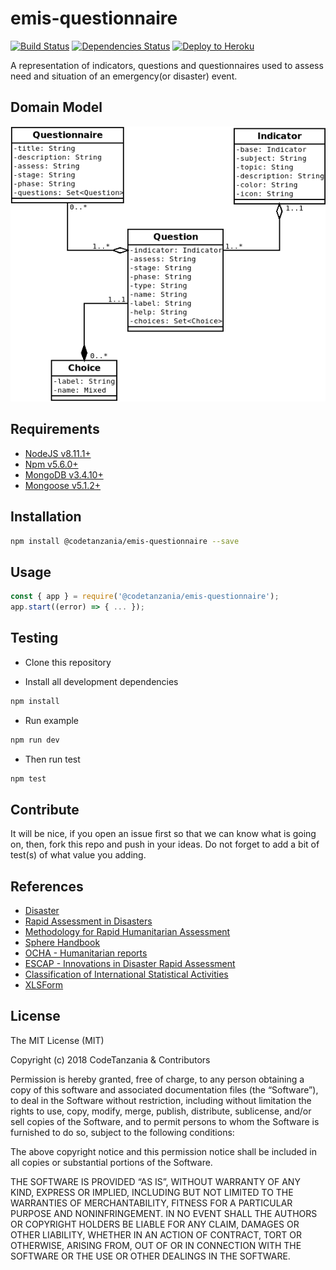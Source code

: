 # emis-questionnaire

[![Build Status](https://travis-ci.org/CodeTanzania/emis-questionnaire.svg?branch=develop)](https://travis-ci.org/CodeTanzania/emis-questionnaire)
[![Dependencies Status](https://david-dm.org/CodeTanzania/emis-questionnaire/status.svg?style=flat-square)](https://david-dm.org/CodeTanzania/emis-questionnaire)
[![Deploy to Heroku](https://www.herokucdn.com/deploy/button.png)](https://heroku.com/deploy?template=https://github.com/CodeTanzania/emis-questionnaire/tree/develop)

A representation of indicators, questions and questionnaires used to assess need and situation of an emergency(or disaster) event. 

## Domain Model

![EMIS Questionnaire Domain Model](https://raw.githubusercontent.com/CodeTanzania/emis-questionnaire/develop/specifications/questionnaire.model.png)

## Requirements

- [NodeJS v8.11.1+](https://nodejs.org)
- [Npm v5.6.0+](https://www.npmjs.com/)
- [MongoDB v3.4.10+](https://www.mongodb.com/)
- [Mongoose v5.1.2+](https://github.com/Automattic/mongoose)

## Installation

```sh
npm install @codetanzania/emis-questionnaire --save
```

## Usage

```js
const { app } = require('@codetanzania/emis-questionnaire');
app.start((error) => { ... });
```

## Testing

- Clone this repository

- Install all development dependencies

```sh
npm install
```

- Run example

```sh
npm run dev
```

- Then run test

```sh
npm test
```

## Contribute

It will be nice, if you open an issue first so that we can know what is going on, then, fork this repo and push in your ideas. Do not forget to add a bit of test(s) of what value you adding.


## References
- [Disaster](https://en.wikipedia.org/wiki/Disaster)
- [Rapid Assessment in Disasters](https://www.med.or.jp/english/journal/pdf/2013_01/019_024.pdf)
- [Methodology for Rapid Humanitarian Assessment](https://www.humanitarianresponse.info/sites/www.humanitarianresponse.info/files/documents/files/Rapid_Assessment_Methodology_ENG.pdf)
- [Sphere Handbook](https://www.spherestandards.org/handbook/)
- [OCHA - Humanitarian reports](https://www.unocha.org/es/media-centre/humanitarian-reports)
- [ESCAP - Innovations in Disaster Rapid Assessment](https://www.unescap.org/sites/default/files/publications/High%20res_Rapid%20Assessment_ESCAP%20IDD_1.pdf)
- [Classification of International Statistical Activities](https://unstats.un.org/unsd/iiss/Classification-of-International-Statistical-Activities.ashx)
- [XLSForm](http://xlsform.org/en/)


## License

The MIT License (MIT)

Copyright (c) 2018 CodeTanzania & Contributors

Permission is hereby granted, free of charge, to any person obtaining a copy of this software and associated documentation files (the “Software”), to deal in the Software without restriction, including without limitation the rights to use, copy, modify, merge, publish, distribute, sublicense, and/or sell copies of the Software, and to permit persons to whom the Software is furnished to do so, subject to the following conditions:

The above copyright notice and this permission notice shall be included in all copies or substantial portions of the Software.

THE SOFTWARE IS PROVIDED “AS IS”, WITHOUT WARRANTY OF ANY KIND, EXPRESS OR IMPLIED, INCLUDING BUT NOT LIMITED TO THE WARRANTIES OF MERCHANTABILITY, FITNESS FOR A PARTICULAR PURPOSE AND NONINFRINGEMENT. IN NO EVENT SHALL THE AUTHORS OR COPYRIGHT HOLDERS BE LIABLE FOR ANY CLAIM, DAMAGES OR OTHER LIABILITY, WHETHER IN AN ACTION OF CONTRACT, TORT OR OTHERWISE, ARISING FROM, OUT OF OR IN CONNECTION WITH THE SOFTWARE OR THE USE OR OTHER DEALINGS IN THE SOFTWARE.
